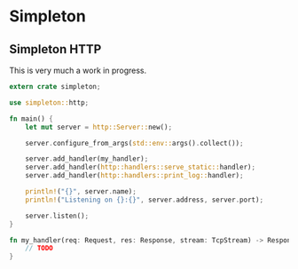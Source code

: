 Simpleton
=========

Simpleton HTTP
--------------

This is very much a work in progress.

```rust
extern crate simpleton;

use simpleton::http;

fn main() {
    let mut server = http::Server::new();

    server.configure_from_args(std::env::args().collect());

    server.add_handler(my_handler);
    server.add_handler(http::handlers::serve_static::handler);
    server.add_handler(http::handlers::print_log::handler);

    println!("{}", server.name);
    println!("Listening on {}:{}", server.address, server.port);

    server.listen();
}

fn my_handler(req: Request, res: Response, stream: TcpStream) -> Response {
    // TODO
}
```
